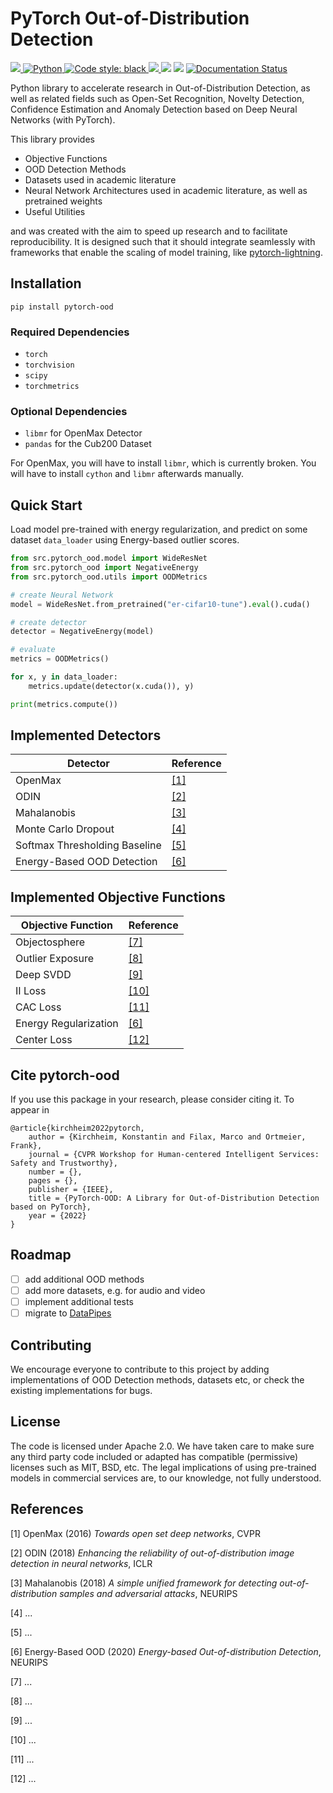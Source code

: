 # PyTorch Out-of-Distribution Detection

<a href="https://pypi.org/project/pytorch-ood/">
    <img src="https://img.shields.io/pypi/v/pytorch-ood.svg?color=brightgreen"/>
</a>
<a href="https://www.python.org/">
    <img alt="Python" src="https://img.shields.io/badge/-Python 3.8+-blue?logo=python&logoColor=white"/>
</a>
<a href="https://black.readthedocs.io/en/stable/">
    <img alt="Code style: black" src="https://img.shields.io/badge/code%20style-black-black.svg?labelColor=gray"/>
</a>
<a href="">
    <img src="https://static.pepy.tech/badge/pytorch-ood"/>
</a>
<a>
    <img src="https://gitlab.com/kkirchheim/pytorch-ood/badges/dev/pipeline.svg"/>
</a>
<a>
    <img src="https://gitlab.com/kkirchheim/pytorch-ood/badges/dev/coverage.svg"/>
</a>
<a href='https://pytorch-ood.readthedocs.io/en/latest/?badge=latest'>
    <img src='https://readthedocs.org/projects/pytorch-ood/badge/?version=latest' alt='Documentation Status'/>
</a>

Python library to accelerate research in Out-of-Distribution Detection, as well as related
fields such as Open-Set Recognition, Novelty Detection, Confidence Estimation and Anomaly Detection
based on Deep Neural Networks (with PyTorch).

This library provides

- Objective Functions
- OOD Detection Methods
- Datasets used in academic literature
- Neural Network Architectures used in academic literature, as well as pretrained weights
- Useful Utilities

and was created with the aim to speed up research and to facilitate reproducibility.
It is designed such that it should integrate seamlessly with frameworks that enable the scaling of model training,
like [pytorch-lightning](https://www.pytorchlightning.ai/).


## Installation

```shell
pip install pytorch-ood
```

### Required Dependencies

* `torch`
* `torchvision`
* `scipy`
* `torchmetrics`


### Optional Dependencies

* `libmr` for OpenMax Detector
* `pandas` for the Cub200 Dataset

For OpenMax, you will have to install `libmr`, which is currently broken.
You will have to install `cython` and `libmr` afterwards manually.


## Quick Start
Load model pre-trained with energy regularization, and predict on some dataset `data_loader` using
Energy-based outlier scores.

```python
from src.pytorch_ood.model import WideResNet
from src.pytorch_ood import NegativeEnergy
from src.pytorch_ood.utils import OODMetrics

# create Neural Network
model = WideResNet.from_pretrained("er-cifar10-tune").eval().cuda()

# create detector
detector = NegativeEnergy(model)

# evaluate
metrics = OODMetrics()

for x, y in data_loader:
    metrics.update(detector(x.cuda()), y)

print(metrics.compute())
```


## Implemented Detectors

| Detector       | Reference     |
|--------------|-----------------|
| OpenMax      | [[1]](#bendale2016towards)  |
| ODIN         |   [[2]](#liang2018enhancing)   |
| Mahalanobis      |  [[3]]()  |
| Monte Carlo Dropout      |  [[4]]() |
| Softmax Thresholding Baseline | [[5]]() |
| Energy-Based OOD Detection | [[6]](#liu2020energy) |

## Implemented Objective Functions

| Objective Function       | Reference     |
|--------------|---------------------------|
| Objectosphere      | [[7]]() |
| Outlier Exposure   | [[8]]()  |
| Deep SVDD          | [[9]]()  |
| II Loss           | [[10]]()  |
| CAC Loss           | [[11]]()  |
| Energy Regularization | [[6]](#liu2020energy)  |
| Center Loss           | [[12]]()  |

## Cite pytorch-ood
If you use this package in your research, please consider citing it.
To appear in
```text
@article{kirchheim2022pytorch,
	author = {Kirchheim, Konstantin and Filax, Marco and Ortmeier, Frank},
	journal = {CVPR Workshop for Human-centered Intelligent Services: Safety and Trustworthy},
	number = {},
	pages = {},
	publisher = {IEEE},
	title = {PyTorch-OOD: A Library for Out-of-Distribution Detection based on PyTorch},
	year = {2022}
}
```

## Roadmap
- [ ] add additional OOD methods
- [ ] add more datasets, e.g. for audio and video
- [ ] implement additional tests
- [ ] migrate to [DataPipes](https://github.com/pytorch/data)

## Contributing
We encourage everyone to contribute to this project by adding implementations of OOD Detection methods, datasets etc,
or check the existing implementations for bugs.

## License
The code is licensed under Apache 2.0. We have taken care to make sure any third party code included or adapted has compatible (permissive) licenses such as MIT, BSD, etc.
The legal implications of using pre-trained models in commercial services are, to our knowledge, not fully understood.


## References

<a name="bendale2016towards">[1] OpenMax (2016)</a> *Towards open set deep networks*, CVPR

<a name="liang2018enhancing">[2] ODIN (2018) </a> *Enhancing the reliability of out-of-distribution image detection in neural networks*, ICLR

<a name="lee2018simple">[3] Mahalanobis (2018) </a> *A simple unified framework for detecting out-of-distribution samples and adversarial attacks*, NEURIPS

<a name="">[4] ... </a>

<a name="">[5] ... </a>

<a name="liu2020energy">[6] Energy-Based OOD (2020)</a> *Energy-based Out-of-distribution Detection*, NEURIPS

<a name="">[7] ... </a>

<a name="">[8] ... </a>

<a name="">[9] ... </a>

<a name="">[10] ... </a>

<a name="">[11] ... </a>

<a name="">[12] ... </a>
